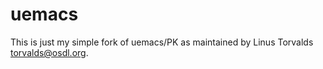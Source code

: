 # uemacs
This is just my simple fork of uemacs/PK as maintained by Linus Torvalds <torvalds@osdl.org>.

